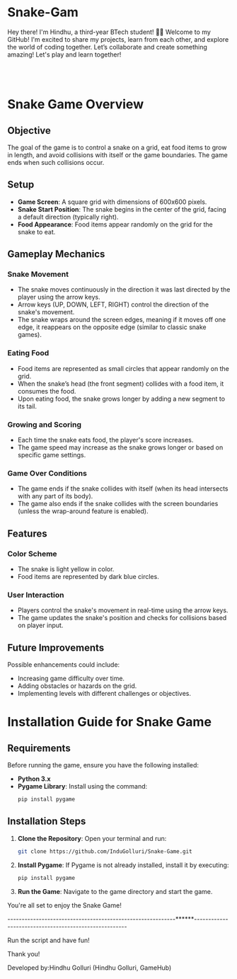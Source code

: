 # Snake-Gam

Hey there! I'm Hindhu, a third-year BTech student! 👩‍🎓 Welcome to my GitHub! I'm excited to share my projects, learn from each other, and explore the world of coding together. Let’s collaborate and create something amazing!
Let's play and learn together!

<br><br>
# Snake Game Overview

## Objective
The goal of the game is to control a snake on a grid, eat food items to grow in length, and avoid collisions with itself or the game boundaries. The game ends when such collisions occur.

## Setup
- **Game Screen**: A square grid with dimensions of 600x600 pixels.
- **Snake Start Position**: The snake begins in the center of the grid, facing a default direction (typically right).
- **Food Appearance**: Food items appear randomly on the grid for the snake to eat.

## Gameplay Mechanics

### Snake Movement
- The snake moves continuously in the direction it was last directed by the player using the arrow keys.
- Arrow keys (UP, DOWN, LEFT, RIGHT) control the direction of the snake's movement.
- The snake wraps around the screen edges, meaning if it moves off one edge, it reappears on the opposite edge (similar to classic snake games).

### Eating Food
- Food items are represented as small circles that appear randomly on the grid.
- When the snake’s head (the front segment) collides with a food item, it consumes the food.
- Upon eating food, the snake grows longer by adding a new segment to its tail.

### Growing and Scoring
- Each time the snake eats food, the player's score increases.
- The game speed may increase as the snake grows longer or based on specific game settings.

### Game Over Conditions
- The game ends if the snake collides with itself (when its head intersects with any part of its body).
- The game also ends if the snake collides with the screen boundaries (unless the wrap-around feature is enabled).

## Features

### Color Scheme
- The snake is light yellow in color.
- Food items are represented by dark blue circles.

### User Interaction
- Players control the snake's movement in real-time using the arrow keys.
- The game updates the snake's position and checks for collisions based on player input.

## Future Improvements
Possible enhancements could include:
- Increasing game difficulty over time.
- Adding obstacles or hazards on the grid.
- Implementing levels with different challenges or objectives.

# Installation Guide for Snake Game

## Requirements
Before running the game, ensure you have the following installed:
- **Python 3.x**
- **Pygame Library**: Install using the command:
  ```bash
  pip install pygame
  ```

## Installation Steps

1. **Clone the Repository**:
   Open your terminal and run:
   ```bash
   git clone https://github.com/InduGolluri/Snake-Game.git
   ```

2. **Install Pygame**:
   If Pygame is not already installed, install it by executing:
   ```bash
   pip install pygame
   ```

3. **Run the Game**:
   Navigate to the game directory and start the game. 

You're all set to enjoy the Snake Game!

-----------------------------------------------------------******------------------------------------------------------

Run the script and have fun!

Thank you!

Developed by:Hindhu Golluri (Hindhu Golluri, GameHub)
